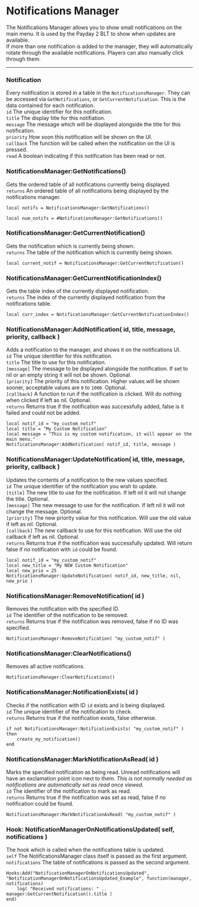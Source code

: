 
# Notifications Manager

The Notifications Manager allows you to show small notifications on the main menu. It is used by the Payday 2 BLT to show when updates are available.   
If more than one notification is added to the manager, they will automatically rotate through the available notifications. Players can also manually click through them.  

---

### Notification
Every notification is stored in a table in the `NotificationsManager`. They can be accessed via 
`GetNotifications`, or `GetCurrentNotification`. This is the data contained for each notification.  
`id` The unique identifier for this notification.  
`title` The display title for this notifiation.  
`message` The message which will be displayed alongside the title for this notification.  
`priority` How soon this notification will be shown on the UI.  
`callback` The function will be called when the notification on the UI is pressed.  
`read` A boolean indicating if this notification has been read or not.  


### NotificationsManager:GetNotifications()
Gets the ordered table of all notifications currently being displayed.  
`returns` An ordered table of all notifications being displayed by the notifications manager.  

	local notifs = NotificationsManager:GetNotifications()

	local num_notifs = #NotificationsManager:GetNotifications()


### NotificationsManager:GetCurrentNotification()
Gets the notification which is currently being shown.  
`returns` The table of the notification which is currently being shown.  

	local current_notif = NotificationsManager:GetCurrentNotification()


### NotificationsManager:GetCurrentNotificationIndex()
Gets the table index of the currently displayed notification.  
`returns` The index of the currently displayed notification from the notifications table.  

	local curr_index = NotificationsManager:GetCurrentNotificationIndex()


### NotificationsManager:AddNotification( id, title, message, priority, callback )
Adds a notification to the manager, and shows it on the notifications UI.  
`id` The unique identifier for this notification.  
`title` The title to use for this notification.  
`[message]` The message to be displayed alongside the notification. If set to nil or an empty string it will not be shown. Optional.  
`[priority]` The priority of this notification. Higher values will be shown sooner, acceptable values are `0` to `1000`. Optional.  
`[callback]` A function to run if the notification is clicked. Will do nothing when clicked if left as nil. Optional.  
`returns` Returns true if the notification was successfully added, false is it failed and could not be added.  

	local notif_id = "my_custom_notif"
	local title = "My Custom Notification"
	local message = "This is my custom notification, it will appear on the main menu."
	NotificationsManager:AddNotification( notif_id, title, message )


### NotificationsManager:UpdateNotification( id, title, message, priority, callback )
Updates the contents of a notification to the new values specified.  
`id` The unique identifier of the notification you wish to update.  
`[title]` The new title to use for the notification. If left nil it will not change the title. Optional.  
`[message]` The new message to use for the notification. If left nil it will not change the message. Optional.  
`[priority]` The new priority value for this notification. Will use the old value if left as nil. Optional.  
`[callback]` The new callback to use for this notification. Will use the old callback if left as nil. Optional.  
`returns` Returns true if the notification was successfully updated. Will return false if no notification with `id` could be found.  

	local notif_id = "my_custom_notif"
	local new_title = "My NEW Custom Notification"
	local new_prio = 25
	NotificationsManager:UpdateNotification( notif_id, new_title, nil, new_prio )


### NotificationsManager:RemoveNotification( id )
Removes the notification with the specified ID.  
`id` The identifier of the notification to be removed.  
`returns` Returns true if the notification was removed, false if no ID was specified.   

	NotificationsManager:RemoveNotification( "my_custom_notif" )


### NotificationsManager:ClearNotifications()
Removes all active notifications.  
	
	NotificationsManager:ClearNotifications()


### NotificationsManager:NotificationExists( id )
Checks if the notification with ID `id` exists and is being displayed.  
`id` The unique identifier of the notification to check.  
`returns` Returns true if the notification exists, false otherwise.  

	if not NotificationsManager:NotificationExists( "my_custom_notif" ) then
		create_my_notification()
	end


### NotificationsManager:MarkNotificationAsRead( id )
Marks the specified notification as being read. Unread notifications will have an exclamation point icon next to them. _This is not normally needed as notifications are automatically set as read once viewed._  
`id` The identifier of the notification to mark as read.  
`returns` Returns true if the notification was set as read, false if no notification could be found.  

	NotificationsManager:MarkNotificationAsRead( "my_custom_notif" )


### Hook: NotificationManagerOnNotificationsUpdated( self, notifications )
The hook which is called when the notifications table is updated.  
`self` The NotificationsManager class itself is passed as the first argument.  
`notifications` The table of notifications is passed as the second argument.  

	Hooks:Add("NotificationManagerOnNotificationsUpdated", "NotificationManagerOnNotificationsUpdated_Example", function(manager, notifications)
		log( "Received notifications: " .. manager:GetCurrentNotification().title )
	end)
